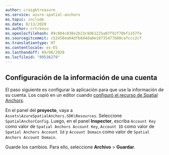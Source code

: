 ```yaml
---
author: craigktreasure
ms.service: azure-spatial-anchors
ms.topic: include
ms.date: 8/13/2020
ms.author: crtreasu
ms.openlocfilehash: 89c804c038e2b23c9d61225a07f92f70bf1157fe
ms.sourcegitcommit: c52e50ea04dfb8d4da0e18735477b80cafccc2cf
ms.translationtype: HT
ms.contentlocale: es-ES
ms.lasthandoff: 09/08/2020
ms.locfileid: "89536279"
---
```

## <a name="configure-the-account-information"></a>Configuración de la información de una cuenta

El paso siguiente es configurar la aplicación para que use la información de su cuenta. Los copió en un editor cuando [configuró el recurso de Spatial Anchors](#create-a-spatial-anchors-resource).

En el panel del **proyecto**, vaya a `Assets\AzureSpatialAnchors.SDK\Resources`. Seleccione `SpatialAnchorConfig`. Luego, en el panel **Inspector**, escriba `Account Key` como valor de `Spatial Anchors Account Key`, `Account ID` como valor de `Spatial Anchors Account Id` y `Account Domain` como valor de `Spatial Anchors Account Domain`.

Guarde los cambios. Para ello, seleccione **Archivo** > **Guardar**.
